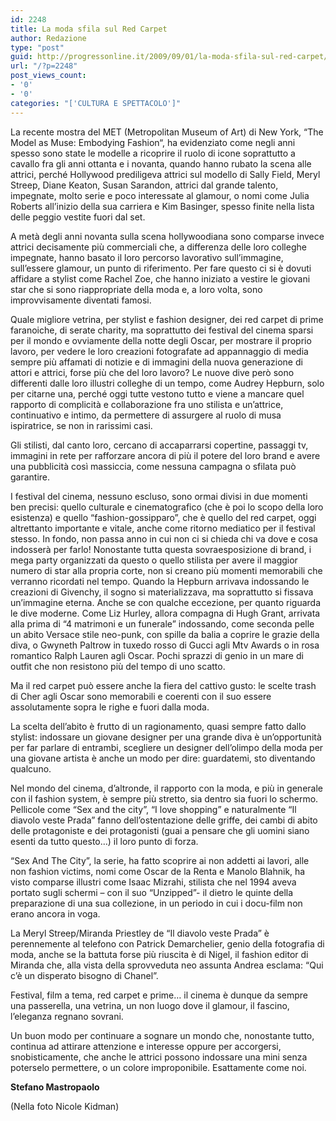 ```yaml
---
id: 2248
title: La moda sfila sul Red Carpet
author: Redazione
type: "post"
guid: http://progressonline.it/2009/09/01/la-moda-sfila-sul-red-carpet/
url: "/?p=2248"
post_views_count:
- '0'
- '0'
categories: "['CULTURA E SPETTACOLO']"
---
```


La recente mostra del MET (Metropolitan Museum of Art) di New York, “The Model as Muse: Embodying Fashion“, ha evidenziato come negli anni spesso sono state le modelle a ricoprire il ruolo di icone soprattutto a cavallo fra gli anni ottanta e i novanta, quando hanno rubato la scena alle attrici, perché Hollywood prediligeva attrici sul modello di Sally Field, Meryl Streep, Diane Keaton, Susan Sarandon, attrici dal grande talento, impegnate, molto serie e poco interessate al glamour, o nomi come Julia Roberts all’inizio della sua carriera e Kim Basinger, spesso finite nella lista delle peggio vestite fuori dal set.

A metà degli anni novanta sulla scena hollywoodiana sono comparse invece attrici decisamente più commerciali che, a differenza delle loro colleghe impegnate, hanno basato il loro percorso lavorativo sull’immagine, sull’essere glamour, un punto di riferimento. Per fare questo ci si è dovuti affidare a stylist come Rachel Zoe, che hanno iniziato a vestire le giovani star che si sono riappropriate della moda e, a loro volta, sono improvvisamente diventati famosi.

Quale migliore vetrina, per stylist e fashion designer, dei red carpet di prime faranoiche, di serate charity, ma soprattutto dei festival del cinema sparsi per il mondo e ovviamente della notte degli Oscar, per mostrare il proprio lavoro, per vedere le loro creazioni fotografate ad appannaggio di media sempre più affamati di notizie e di immagini della nuova generazione di attori e attrici, forse più che del loro lavoro? Le nuove dive però sono differenti dalle loro illustri colleghe di un tempo, come Audrey Hepburn, solo per citarne una, perché oggi tutte vestono tutto e viene a mancare quel rapporto di complicità e collaborazione fra uno stilista e un’attrice, continuativo e intimo, da permettere di assurgere al ruolo di musa ispiratrice, se non in rarissimi casi.

Gli stilisti, dal canto loro, cercano di accaparrarsi copertine, passaggi tv, immagini in rete per rafforzare ancora di più il potere del loro brand e avere una pubblicità così massiccia, come nessuna campagna o sfilata può garantire.

I festival del cinema, nessuno escluso, sono ormai divisi in due momenti ben precisi: quello culturale e cinematografico (che è poi lo scopo della loro esistenza) e quello “fashion-gossipparo”, che è quello del red carpet, oggi altrettanto importante e vitale, anche come ritorno mediatico per il festival stesso. In fondo, non passa anno in cui non ci si chieda chi va dove e cosa indosserà per farlo! Nonostante tutta questa sovraesposizione di brand, i mega party organizzati da questo o quello stilista per avere il maggior numero di star alla propria corte, non si creano più momenti memorabili che verranno ricordati nel tempo. Quando la Hepburn arrivava indossando le creazioni di Givenchy, il sogno si materializzava, ma soprattutto si fissava un’immagine eterna. Anche se con qualche eccezione, per quanto riguarda le dive moderne. Come Liz Hurley, allora compagna di Hugh Grant, arrivata alla prima di “4 matrimoni e un funerale” indossando, come seconda pelle un abito Versace stile neo-punk, con spille da balia a coprire le grazie della diva, o Gwyneth Paltrow in tuxedo rosso di Gucci agli Mtv Awards o in rosa romantico Ralph Lauren agli Oscar. Pochi sprazzi di genio in un mare di outfit che non resistono più del tempo di uno scatto.

Ma il red carpet può essere anche la fiera del cattivo gusto: le scelte trash di Cher agli Oscar sono memorabili e coerenti con il suo essere assolutamente sopra le righe e fuori dalla moda.

La scelta dell’abito è frutto di un ragionamento, quasi sempre fatto dallo stylist: indossare un giovane designer per una grande diva è un’opportunità per far parlare di entrambi, scegliere un designer dell’olimpo della moda per una giovane artista è anche un modo per dire: guardatemi, sto diventando qualcuno.

Nel mondo del cinema, d’altronde, il rapporto con la moda, e più in generale con il fashion system, è sempre più stretto, sia dentro sia fuori lo schermo. Pellicole come “Sex and the city”, “I love shopping” e naturalmente “Il diavolo veste Prada” fanno dell’ostentazione delle griffe, dei cambi di abito delle protagoniste e dei protagonisti (guai a pensare che gli uomini siano esenti da tutto questo…) il loro punto di forza.

“Sex And The City”, la serie, ha fatto scoprire ai non addetti ai lavori, alle non fashion victims, nomi come Oscar de la Renta e Manolo Blahnik, ha visto comparse illustri come Isaac Mizrahi, stilista che nel 1994 aveva portato sugli schermi – con il suo “Unzipped”- il dietro le quinte della preparazione di una sua collezione, in un periodo in cui i docu-film non erano ancora in voga.

La Meryl Streep/Miranda Priestley de “Il diavolo veste Prada” è perennemente al telefono con Patrick Demarchelier, genio della fotografia di moda, anche se la battuta forse più riuscita è di Nigel, il fashion editor di Miranda che, alla vista della sprovveduta neo assunta Andrea esclama: “Qui c’è un disperato bisogno di Chanel”.

Festival, film a tema, red carpet e prime… il cinema è dunque da sempre una passerella, una vetrina, un non luogo dove il glamour, il fascino, l’eleganza regnano sovrani.

Un buon modo per continuare a sognare un mondo che, nonostante tutto, continua ad attirare attenzione e interesse oppure per accorgersi, snobisticamente, che anche le attrici possono indossare una mini senza poterselo permettere, o un colore improponibile. Esattamente come noi.

**Stefano Mastropaolo**

(Nella foto Nicole Kidman)
